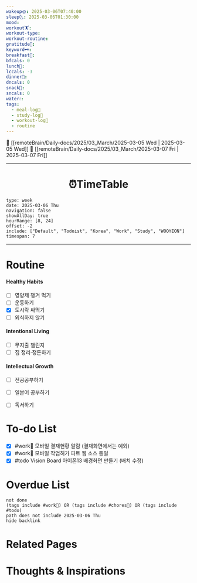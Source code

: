 ```yaml
---
wakeup🌞: 2025-03-06T07:40:00
sleep🌜: 2025-03-06T01:30:00
mood: 
workout🏋️: 
workout-type: 
workout-routine: 
gratitude🙏: 
keyword🗝️: 
breakfast🍳: 
bfcals: 0
lunch🍚: 
lccals: -3
dinner🥗: 
dncals: 0
snack🍬: 
sncals: 0
water💧: 
tags:
  - meal-log📝
  - study-log📓
  - workout-log💪
  - routine
---
```


🔺 [[remoteBrain/Daily-docs/2025/03_March/2025-03-05 Wed | 2025-03-05 Wed]]
🔻 [[remoteBrain/Daily-docs/2025/03_March/2025-03-07 Fri | 2025-03-07 Fri]]
___
<h1> <center>⏰TimeTable </center> </h1>

```gEvent
type: week
date: 2025-03-06 Thu
navigation: false
showAllDay: true
hourRange: [8, 24]
offset: -2
include: ["Default", "Todoist", "Korea", "Work", "Study", "WOOYEON"]
timespan: 7
```

--- 


# Routine 

####  Healthy Habits
- [ ] 영양제 챙겨 먹기
- [ ] 운동하기
- [x] 도시락 싸먹기
- [ ] 외식하지 않기 

####  Intentional Living 
- [ ] 무지출 챌린지 
- [ ] 집 정리·정돈하기

#### Intellectual Growth
- [ ] 전공공부하기
- [ ] 일본어 공부하기
- [ ] 독서하기



# To-do List
- [x] #work💼 모바일 결재현황 알람 (결재화면에서는 예외)
- [x] #work💼 모바일 작업허가 파트 웹 소스 통일
- [x] #todo Vision Board 아이폰13 배경화면 만들기 (배치 수정)

# Overdue List
```tasks
not done
(tags include #work💼) OR (tags include #chores🧺) OR (tags include #todo)
path does not include 2025-03-06 Thu
hide backlink
```

# Related Pages



# Thoughts & Inspirations

